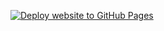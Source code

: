 [![Deploy website to GitHub Pages](https://github.com/RARLRoboticResearchLab/RARLRoboticResearchLab.github.io/actions/workflows/publish.yaml/badge.svg)](https://github.com/RARLRoboticResearchLab/RARLRoboticResearchLab.github.io/actions/workflows/publish.yaml)
